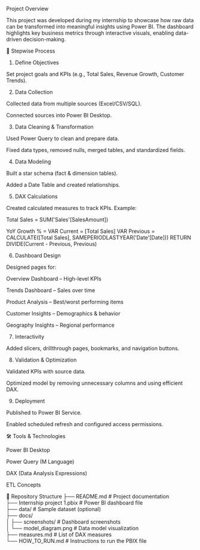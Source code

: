 Project Overview

This project was developed during my internship to showcase how raw data can be transformed into meaningful insights using Power BI. The dashboard highlights key business metrics through interactive visuals, enabling data-driven decision-making.

🔎 Stepwise Process
1. Define Objectives

Set project goals and KPIs (e.g., Total Sales, Revenue Growth, Customer Trends).

2. Data Collection

Collected data from multiple sources (Excel/CSV/SQL).

Connected sources into Power BI Desktop.

3. Data Cleaning & Transformation

Used Power Query to clean and prepare data.

Fixed data types, removed nulls, merged tables, and standardized fields.

4. Data Modeling

Built a star schema (fact & dimension tables).

Added a Date Table and created relationships.

5. DAX Calculations

Created calculated measures to track KPIs. Example:

Total Sales = SUM('Sales'[SalesAmount])

YoY Growth % =
VAR Current = [Total Sales]
VAR Previous = CALCULATE([Total Sales], SAMEPERIODLASTYEAR('Date'[Date]))
RETURN DIVIDE(Current - Previous, Previous)

6. Dashboard Design

Designed pages for:

Overview Dashboard – High-level KPIs

Trends Dashboard – Sales over time

Product Analysis – Best/worst performing items

Customer Insights – Demographics & behavior

Geography Insights – Regional performance

7. Interactivity

Added slicers, drillthrough pages, bookmarks, and navigation buttons.

8. Validation & Optimization

Validated KPIs with source data.

Optimized model by removing unnecessary columns and using efficient DAX.

9. Deployment

Published to Power BI Service.

Enabled scheduled refresh and configured access permissions.

🛠️ Tools & Technologies

Power BI Desktop

Power Query (M Language)

DAX (Data Analysis Expressions)

ETL Concepts

📂 Repository Structure
├── README.md                   # Project documentation  
├── Internship project 1.pbix    # Power BI dashboard file  
├── data/                        # Sample dataset (optional)  
├── docs/                        
│   ├── screenshots/             # Dashboard screenshots  
│   └── model_diagram.png        # Data model visualization  
├── measures.md                  # List of DAX measures  
└── HOW_TO_RUN.md                # Instructions to run the PBIX file 
